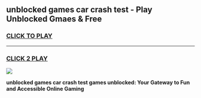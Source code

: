 
## unblocked games car crash test - Play Unblocked Gmaes & Free
<h3>
<a href="https://news.freeplayer.one?title=unblocked_games_car_crash_test&ref=16F">CLICK TO PLAY</a></h3>
<hr>

<h3>
<a href="https://news.freeplayer.one?title=unblocked_games_car_crash_test&ref=16F">CLICK 2 PLAY</a>
  
</h3>

<a href="https://news.freeplayer.one?title=unblocked_games_car_crash_test&ref=16F/"><img src="https://clearcache.store/games.png"></a>


**unblocked games car crash test games unblocked: Your Gateway to Fun and Accessible Online Gaming**
